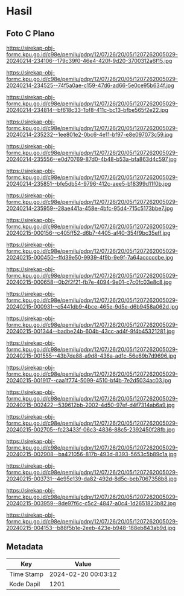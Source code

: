 # Hasil

## Foto C Plano

https://sirekap-obj-formc.kpu.go.id/c98e/pemilu/pdpr/12/07/26/20/05/1207262005029-20240214-234106--179c39f0-46e4-420f-9d20-3700312a6f15.jpg

https://sirekap-obj-formc.kpu.go.id/c98e/pemilu/pdpr/12/07/26/20/05/1207262005029-20240214-234525--74f5a0ae-c159-47d6-ad66-5e0ce95b634f.jpg

https://sirekap-obj-formc.kpu.go.id/c98e/pemilu/pdpr/12/07/26/20/05/1207262005029-20240214-234814--bf618c33-1bf8-411c-bc13-bfbe565f2e22.jpg

https://sirekap-obj-formc.kpu.go.id/c98e/pemilu/pdpr/12/07/26/20/05/1207262005029-20240214-235232--1ee801e2-0bc6-4e11-bf97-e8e097073c59.jpg

https://sirekap-obj-formc.kpu.go.id/c98e/pemilu/pdpr/12/07/26/20/05/1207262005029-20240214-235556--e0d70769-87d0-4b48-b53a-bfa863d4c597.jpg

https://sirekap-obj-formc.kpu.go.id/c98e/pemilu/pdpr/12/07/26/20/05/1207262005029-20240214-235851--bfe5db54-9796-412c-aee5-b18399d11f0b.jpg

https://sirekap-obj-formc.kpu.go.id/c98e/pemilu/pdpr/12/07/26/20/05/1207262005029-20240214-235959--28ae441a-458e-4bfc-95d4-715c5173bbe7.jpg

https://sirekap-obj-formc.kpu.go.id/c98e/pemilu/pdpr/12/07/26/20/05/1207262005029-20240215-000156--c405ff52-d6b7-4405-af40-354f9bc35eff.jpg

https://sirekap-obj-formc.kpu.go.id/c98e/pemilu/pdpr/12/07/26/20/05/1207262005029-20240215-000450--ffd39e50-9939-4f9b-9e9f-7a64acccccbe.jpg

https://sirekap-obj-formc.kpu.go.id/c98e/pemilu/pdpr/12/07/26/20/05/1207262005029-20240215-000658--0b2f2f21-fb7e-4094-9e01-c7c0fc03e8c8.jpg

https://sirekap-obj-formc.kpu.go.id/c98e/pemilu/pdpr/12/07/26/20/05/1207262005029-20240215-000931--c5441db9-4bce-465e-9d5e-d6b9458a062d.jpg

https://sirekap-obj-formc.kpu.go.id/c98e/pemilu/pdpr/12/07/26/20/05/1207262005029-20240215-001344--badbe24b-604b-43cc-ad4f-9f4b45321281.jpg

https://sirekap-obj-formc.kpu.go.id/c98e/pemilu/pdpr/12/07/26/20/05/1207262005029-20240215-001555--43b7de88-a9d8-436a-ad1c-56e69b7d9696.jpg

https://sirekap-obj-formc.kpu.go.id/c98e/pemilu/pdpr/12/07/26/20/05/1207262005029-20240215-001917--caa1f774-5099-4510-bf4b-7e2d5034ac03.jpg

https://sirekap-obj-formc.kpu.go.id/c98e/pemilu/pdpr/12/07/26/20/05/1207262005029-20240215-002422--539612bb-2002-4d50-97ef-d4f7314ab6a9.jpg

https://sirekap-obj-formc.kpu.go.id/c98e/pemilu/pdpr/12/07/26/20/05/1207262005029-20240215-002705--fc23433f-06c3-4836-88c5-2392450f28fb.jpg

https://sirekap-obj-formc.kpu.go.id/c98e/pemilu/pdpr/12/07/26/20/05/1207262005029-20240215-002908--ba421056-817b-493d-8393-5653c5b89c1a.jpg

https://sirekap-obj-formc.kpu.go.id/c98e/pemilu/pdpr/12/07/26/20/05/1207262005029-20240215-003731--4e95e139-da82-492d-8d5c-beb7067358b8.jpg

https://sirekap-obj-formc.kpu.go.id/c98e/pemilu/pdpr/12/07/26/20/05/1207262005029-20240215-003959--8de97f6c-c5c2-4847-a0c4-1d2651823b82.jpg

https://sirekap-obj-formc.kpu.go.id/c98e/pemilu/pdpr/12/07/26/20/05/1207262005029-20240215-004153--b88f5b1e-2eeb-423e-b948-188eb843ab9d.jpg


## Metadata

| Key        | Value               |
| ---------- | ------------------- |
| Time Stamp | 2024-02-20 00:03:12 |
| Kode Dapil | 1201                |



